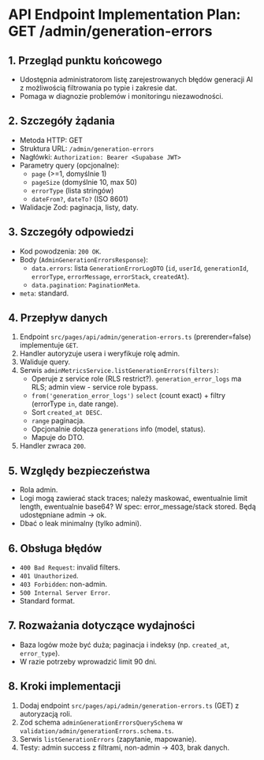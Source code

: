 # API Endpoint Implementation Plan: GET /admin/generation-errors

## 1. Przegląd punktu końcowego
- Udostępnia administratorom listę zarejestrowanych błędów generacji AI z możliwością filtrowania po typie i zakresie dat.
- Pomaga w diagnozie problemów i monitoringu niezawodności.

## 2. Szczegóły żądania
- Metoda HTTP: GET
- Struktura URL: `/admin/generation-errors`
- Nagłówki: `Authorization: Bearer <Supabase JWT>`
- Parametry query (opcjonalne):
  - `page` (>=1, domyślnie 1)
  - `pageSize` (domyślnie 10, max 50)
  - `errorType` (lista stringów)
  - `dateFrom?`, `dateTo?` (ISO 8601)
- Walidacje Zod: paginacja, listy, daty.

## 3. Szczegóły odpowiedzi
- Kod powodzenia: `200 OK`.
- Body (`AdminGenerationErrorsResponse`):
  - `data.errors`: lista `GenerationErrorLogDTO` (`id`, `userId`, `generationId`, `errorType`, `errorMessage`, `errorStack`, `createdAt`).
  - `data.pagination`: `PaginationMeta`.
- `meta`: standard.

## 4. Przepływ danych
1. Endpoint `src/pages/api/admin/generation-errors.ts` (prerender=false) implementuje `GET`.
2. Handler autoryzuje usera i weryfikuje rolę admin.
3. Waliduje query.
4. Serwis `adminMetricsService.listGenerationErrors(filters)`:
   - Operuje z service role (RLS restrict?). `generation_error_logs` ma RLS; admin view - service role bypass.
   - `from('generation_error_logs')` `select` (count exact) + filtry (errorType `in`, date range).
   - Sort `created_at DESC`.
   - `range` paginacja.
   - Opcjonalnie dołącza `generations` info (model, status).
   - Mapuje do DTO.
5. Handler zwraca `200`.

## 5. Względy bezpieczeństwa
- Rola admin.
- Logi mogą zawierać stack traces; należy maskować, ewentualnie limit length, ewentualnie base64? W spec: error_message/stack stored. Będą udostępniane admin -> ok.
- Dbać o leak minimalny (tylko admini).

## 6. Obsługa błędów
- `400 Bad Request`: invalid filters.
- `401 Unauthorized`.
- `403 Forbidden`: non-admin.
- `500 Internal Server Error`.
- Standard format.

## 7. Rozważania dotyczące wydajności
- Baza logów może być duża; paginacja i indeksy (np. `created_at`, `error_type`).
- W razie potrzeby wprowadzić limit 90 dni.

## 8. Kroki implementacji
1. Dodaj endpoint `src/pages/api/admin/generation-errors.ts` (GET) z autoryzacją roli.
2. Zod schema `adminGenerationErrorsQuerySchema` w `validation/admin/generationErrors.schema.ts`.
3. Serwis `listGenerationErrors` (zapytanie, mapowanie).
4. Testy: admin success z filtrami, non-admin -> 403, brak danych.

